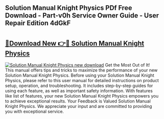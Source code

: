## Solution Manual Knight Physics PDf Free Download - Part-v0h Service Owner Guide - User Repair Edition 4dGkF

# <h2><a href="http://bc79504.oget.top/?id=Solution+Manual+Knight+Physics">🔗Download New 👉🔴 Solution Manual Knight Physics</a></h2>

[![Solution Manual Knight Physics new download](https://i.imgur.com/5g1atiW.png)](http://bc79504.oget.top/?id=Solution+Manual+Knight+Physics)
Get the Most Out of It! This manual offers tips and tricks to maximize the performance of your new Solution Manual Knight Physics. Before using your Solution Manual Knight Physics, please refer to this user manual for detailed instructions on product setup, operation, and troubleshooting. It includes step-by-step guides for using each feature, as well as important safety information. With features like list of features, your new Solution Manual Knight Physics empowers you to achieve exceptional results. Your Feedback is Valued Solution Manual Knight Physics. We appreciate your input and are committed to providing you with exceptional service.
